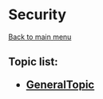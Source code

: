 <H1>Security</h1>

[Back to main menu](../../README.md)

<h2>

Topic list:
* [GeneralTopic](education/GeneralTopic.md)

</h2>